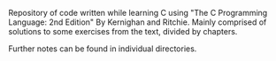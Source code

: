 Repository of code written while learning C using "The C Programming Language: 2nd Edition" By Kernighan and Ritchie.
Mainly comprised of solutions to some exercises from the text, divided by chapters.

Further notes can be found in individual directories.
